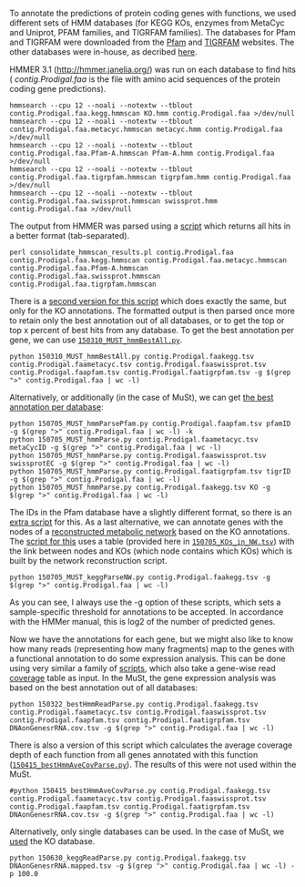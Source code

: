 To annotate the predictions of protein coding genes with functions, we used different sets of HMM databases (for KEGG KOs, enzymes from MetaCyc and Uniprot, PFAM families, and TIGRFAM families). The databases for Pfam and TIGRFAM were downloaded from the [Pfam](ftp://ftp.ebi.ac.uk/pub/databases/Pfam/) and [TIGRFAM](ftp://ftp.jcvi.org/pub/data/TIGRFAMs/) websites. The other databases were in-house, as decribed [here](http://pubs.rsc.org/en/Content/ArticleLanding/2009/MB/b915913b#!divAbstract). 

HMMER 3.1 (http://hmmer.janelia.org/) was run on each database to find hits ( _contig.Prodigal.faa_ is the file with amino acid sequences of the protein coding gene predictions).

```
hmmsearch --cpu 12 --noali --notextw --tblout contig.Prodigal.faa.kegg.hmmscan KO.hmm contig.Prodigal.faa >/dev/null
hmmsearch --cpu 12 --noali --notextw --tblout contig.Prodigal.faa.metacyc.hmmscan metacyc.hmm contig.Prodigal.faa >/dev/null
hmmsearch --cpu 12 --noali --notextw --tblout contig.Prodigal.faa.Pfam-A.hmmscan Pfam-A.hmm contig.Prodigal.faa >/dev/null
hmmsearch --cpu 12 --noali --notextw --tblout contig.Prodigal.faa.tigrpfam.hmmscan tigrpfam.hmm contig.Prodigal.faa >/dev/null
hmmsearch --cpu 12 --noali --notextw --tblout contig.Prodigal.faa.swissprot.hmmscan swissprot.hmm contig.Prodigal.faa >/dev/null
```
The output from HMMER was parsed using a [script](consolidate_hmmscan_results.pl) which returns all hits in a better format (tab-separated).

```
perl consolidate_hmmscan_results.pl contig.Prodigal.faa contig.Prodigal.faa.kegg.hmmscan contig.Prodigal.faa.metacyc.hmmscan contig.Prodigal.faa.Pfam-A.hmmscan contig.Prodigal.faa.swissprot.hmmscan contig.Prodigal.faa.tigrpfam.hmmscan
```
There is a [second version for this script](consolidate_hmmscan_results_justKEGG.pl) which does exactly the same, but only for the KO annotations.
The formatted output is then parsed once more to retain only the best annotation out of all databases, or to get the top or top x percent of best hits from any database. To get the best annotation per gene, we can use [`150310_MUST_hmmBestAll.py`](150310_MUST_hmmBestAll.py).

```
python 150310_MUST_hmmBestAll.py contig.Prodigal.faakegg.tsv contig.Prodigal.faametacyc.tsv contig.Prodigal.faaswissprot.tsv contig.Prodigal.faapfam.tsv contig.Prodigal.faatigrpfam.tsv -g $(grep ">" contig.Prodigal.faa | wc -l)
```
Alternatively, or additionally (in the case of MuSt), we can get [the best annotation per database](150705_MUST_hmmParse.py):

```
python 150705_MUST_hmmParsePfam.py contig.Prodigal.faapfam.tsv pfamID -g $(grep ">" contig.Prodigal.faa | wc -l) -k
python 150705_MUST_hmmParse.py contig.Prodigal.faametacyc.tsv metaCycID -g $(grep ">" contig.Prodigal.faa | wc -l)
python 150705_MUST_hmmParse.py contig.Prodigal.faaswissprot.tsv swissprotEC -g $(grep ">" contig.Prodigal.faa | wc -l)
python 150705_MUST_hmmParse.py contig.Prodigal.faatigrpfam.tsv tigrID -g $(grep ">" contig.Prodigal.faa | wc -l)
python 150705_MUST_hmmParse.py contig.Prodigal.faakegg.tsv KO -g $(grep ">" contig.Prodigal.faa | wc -l)
```
The IDs in the Pfam database have a slightly different format, so there is an [extra script](150705_MUST_hmmParsePfam.py) for this.
As a last alternative, we can annotate genes with the nodes of a [reconstructed metabolic network](reconstructed-KO-network) based on the KO annotations. The [script for this](150705_MUST_keggParseNW.py) uses a table (provided here in [`150705_KOs_in_NW.tsv`](150705_KOs_in_NW.tsv)) with the link between nodes and KOs (which node contains which KOs) which is built by the network reconstruction script.

```
python 150705_MUST_keggParseNW.py contig.Prodigal.faakegg.tsv -g $(grep ">" contig.Prodigal.faa | wc -l)
```
As you can see, I always use the -g option of these scripts, which sets a sample-specific threshold for annotations to be accepted. In accordance with the HMMer manual, this is log2 of the number of predicted genes.

Now we have the annotations for each gene, but we might also like to know how many reads (representing how many fragments) map to the genes with a functional annotation to do some expression analysis. This can be done using very similar a family of [scripts](150322_bestHmmReadParse.py), which also take a gene-wise read [coverage](calculating-coverage.md) table as input. In the MuSt, the gene expression analysis was based on the best annotation out of all databases:

```
python 150322_bestHmmReadParse.py contig.Prodigal.faakegg.tsv contig.Prodigal.faametacyc.tsv contig.Prodigal.faaswissprot.tsv contig.Prodigal.faapfam.tsv contig.Prodigal.faatigrpfam.tsv DNAonGenesrRNA.cov.tsv -g $(grep ">" contig.Prodigal.faa | wc -l)
```
There is also a version of this script which calculates the average coverage depth of each function from all genes annotated with this function ([`150415_bestHmmAveCovParse.py`](150415_bestHmmAveCovParse.py)). The results of this were not used within the MuSt.

```
#python 150415_bestHmmAveCovParse.py contig.Prodigal.faakegg.tsv contig.Prodigal.faametacyc.tsv contig.Prodigal.faaswissprot.tsv contig.Prodigal.faapfam.tsv contig.Prodigal.faatigrpfam.tsv DNAonGenesrRNA.cov.tsv -g $(grep ">" contig.Prodigal.faa | wc -l)
```
Alternatively, only single databases can be used. In the case of MuSt, we [used](150630_keggReadParse.py) the KO database.

```
python 150630_keggReadParse.py contig.Prodigal.faakegg.tsv DNAonGenesrRNA.mapped.tsv -g $(grep ">" contig.Prodigal.faa | wc -l) -p 100.0
```


